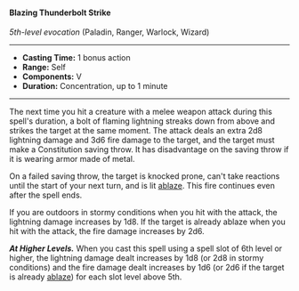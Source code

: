 #### Blazing Thunderbolt Strike 
*5th-level evocation* (Paladin, Ranger, Warlock, Wizard)
___
- **Casting Time:** 1 bonus action 
- **Range:** Self 
- **Components:** V 
- **Duration:** Concentration, up to 1 minute 
---
The next time you hit a creature with a melee weapon attack during this spell's duration, a bolt of flaming lightning streaks down from above and strikes the target at the same moment. The attack deals an extra 2d8 lightning damage and 3d6 fire damage to the target, and the target must make a Constitution saving throw. It has disadvantage on the saving throw if it is wearing armor made of metal.

On a failed saving throw, the target is knocked prone, can't take reactions until the start of your next turn, and is lit [ablaze](../Conditions/Ablaze.md). This fire continues even after the spell ends.

If you are outdoors in stormy conditions when you hit with the attack, the lightning damage increases by 1d8. If the target is already ablaze when you hit with the attack, the fire damage increases by 2d6. 

***At Higher Levels.*** When you cast this spell using a spell slot of 6th level or higher, the lightning damage dealt increases by 1d8 (or 2d8 in stormy conditions) and the fire damage dealt increases by 1d6 (or 2d6 if the target is already [ablaze](../Conditions/Ablaze.md)) for each slot level above 5th. 
